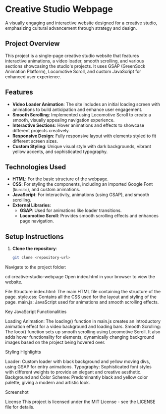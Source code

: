 # Creative Studio Webpage

A visually engaging and interactive website designed for a creative studio, emphasizing cultural advancement through strategy and design.

## Project Overview

This project is a single-page creative studio website that features interactive animations, a video loader, smooth scrolling, and various sections showcasing the studio's projects. It uses GSAP (GreenSock Animation Platform), Locomotive Scroll, and custom JavaScript for enhanced user experience.

## Features

- **Video Loader Animation**: The site includes an initial loading screen with animations to build anticipation and enhance user engagement.
- **Smooth Scrolling**: Implemented using Locomotive Scroll to create a smooth, visually appealing navigation experience.
- **Interactive Sections**: Hover animations and effects to showcase different projects creatively.
- **Responsive Design**: Fully responsive layout with elements styled to fit different screen sizes.
- **Custom Styling**: Unique visual style with dark backgrounds, vibrant yellow accents, and sophisticated typography.

## Technologies Used

- **HTML**: For the basic structure of the webpage.
- **CSS**: For styling the components, including an imported Google Font (`Nunito`), and custom animations.
- **JavaScript**: For interactivity, animations (using GSAP), and smooth scrolling.
- **External Libraries**:
  - **GSAP**: Used for animations like loader transitions.
  - **Locomotive Scroll**: Provides smooth scrolling effects and enhances page navigation.

## Setup Instructions

1. **Clone the repository**:
   ```bash
   git clone <repository-url>
   
Navigate to the project folder:

cd creative-studio-webpage
Open index.html in your browser to view the website.

File Structure
index.html: The main HTML file containing the structure of the page.
style.css: Contains all the CSS used for the layout and styling of the page.
main.js: JavaScript used for animations and smooth scrolling effects.

Key JavaScript Functionalities

Loading Animation: The loading() function in main.js creates an introductory animation effect for a video background and loading bars.
Smooth Scrolling: The loco() function sets up smooth scrolling using Locomotive Scroll. It also adds hover functionality for elements, dynamically changing background images based on the project being hovered over.

Styling Highlights

Loader: Custom loader with black background and yellow moving divs, using GSAP for entry animations.
Typography: Sophisticated font styles with different weights to provide an elegant and creative aesthetic.
Background and Color Scheme: Predominantly black and yellow color palette, giving a modern and artistic look.

Screenshot

License
This project is licensed under the MIT License - see the LICENSE file for details.
